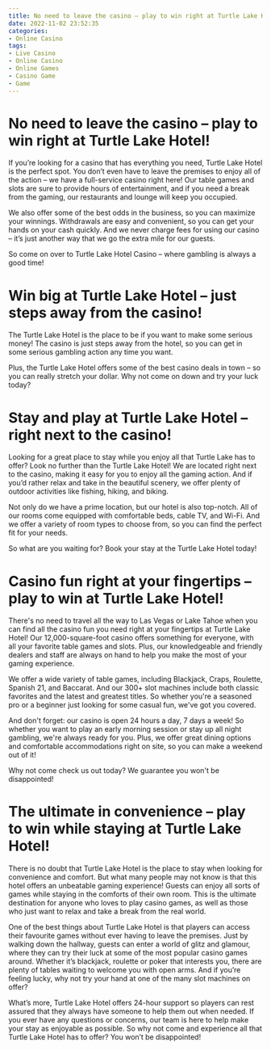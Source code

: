 ```yaml
---
title: No need to leave the casino – play to win right at Turtle Lake Hotel!
date: 2022-11-02 23:52:35
categories:
- Online Casino
tags:
- Live Casino
- Online Casino
- Online Games
- Casino Game
- Game
---
```



#  No need to leave the casino – play to win right at Turtle Lake Hotel!

If you’re looking for a casino that has everything you need, Turtle Lake Hotel is the perfect spot. You don’t even have to leave the premises to enjoy all of the action – we have a full-service casino right here! Our table games and slots are sure to provide hours of entertainment, and if you need a break from the gaming, our restaurants and lounge will keep you occupied.

We also offer some of the best odds in the business, so you can maximize your winnings. Withdrawals are easy and convenient, so you can get your hands on your cash quickly. And we never charge fees for using our casino – it’s just another way that we go the extra mile for our guests.

So come on over to Turtle Lake Hotel Casino – where gambling is always a good time!

#  Win big at Turtle Lake Hotel – just steps away from the casino!

The Turtle Lake Hotel is the place to be if you want to make some serious money! The casino is just steps away from the hotel, so you can get in some serious gambling action any time you want.

Plus, the Turtle Lake Hotel offers some of the best casino deals in town – so you can really stretch your dollar. Why not come on down and try your luck today?

#  Stay and play at Turtle Lake Hotel – right next to the casino!

Looking for a great place to stay while you enjoy all that Turtle Lake has to offer? Look no further than the Turtle Lake Hotel! We are located right next to the casino, making it easy for you to enjoy all the gaming action. And if you’d rather relax and take in the beautiful scenery, we offer plenty of outdoor activities like fishing, hiking, and biking.

Not only do we have a prime location, but our hotel is also top-notch. All of our rooms come equipped with comfortable beds, cable TV, and Wi-Fi. And we offer a variety of room types to choose from, so you can find the perfect fit for your needs.

So what are you waiting for? Book your stay at the Turtle Lake Hotel today!

#  Casino fun right at your fingertips – play to win at Turtle Lake Hotel!

There's no need to travel all the way to Las Vegas or Lake Tahoe when you can find all the casino fun you need right at your fingertips at Turtle Lake Hotel! Our 12,000-square-foot casino offers something for everyone, with all your favorite table games and slots. Plus, our knowledgeable and friendly dealers and staff are always on hand to help you make the most of your gaming experience.

We offer a wide variety of table games, including Blackjack, Craps, Roulette, Spanish 21, and Baccarat. And our 300+ slot machines include both classic favorites and the latest and greatest titles. So whether you're a seasoned pro or a beginner just looking for some casual fun, we've got you covered.

And don't forget: our casino is open 24 hours a day, 7 days a week! So whether you want to play an early morning session or stay up all night gambling, we're always ready for you. Plus, we offer great dining options and comfortable accommodations right on site, so you can make a weekend out of it!

Why not come check us out today? We guarantee you won't be disappointed!

#  The ultimate in convenience – play to win while staying at Turtle Lake Hotel!

There is no doubt that Turtle Lake Hotel is the place to stay when looking for convenience and comfort. But what many people may not know is that this hotel offers an unbeatable gaming experience! Guests can enjoy all sorts of games while staying in the comforts of their own room. This is the ultimate destination for anyone who loves to play casino games, as well as those who just want to relax and take a break from the real world.

One of the best things about Turtle Lake Hotel is that players can access their favourite games without ever having to leave the premises. Just by walking down the hallway, guests can enter a world of glitz and glamour, where they can try their luck at some of the most popular casino games around. Whether it’s blackjack, roulette or poker that interests you, there are plenty of tables waiting to welcome you with open arms. And if you’re feeling lucky, why not try your hand at one of the many slot machines on offer?

What’s more, Turtle Lake Hotel offers 24-hour support so players can rest assured that they always have someone to help them out when needed. If you ever have any questions or concerns, our team is here to help make your stay as enjoyable as possible. So why not come and experience all that Turtle Lake Hotel has to offer? You won’t be disappointed!